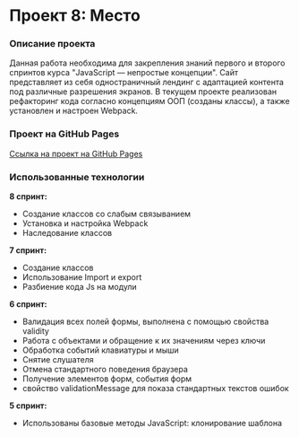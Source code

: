 # Проект 8: Место

### Описание проекта

Данная работа необходима для закрепления знаний первого и второго спринтов курса "JavaScript — непростые концепции". 
Сайт представляет из себя одностраничный лендинг с адаптацией контента под различные разрешения экранов. 
В текущем проекте реализован рефакторинг кода согласно концепциям ООП (созданы классы), а также установлен и настроен Webpack.


### Проект на GitHub Pages
 [Ссылка на проект на GitHub Pages](https://kotezh.github.io/mesto/index.html)

### Использованные технологии

**8 спринт:**
* Создание классов со слабым связыванием
* Установка и настройка Webpack
* Наследование классов

**7 спринт:**
* Создание классов
* Использование Import и export
* Разбиение кода Js на модули

**6 спринт:**
* Валидация всех полей формы, выполнена с помощью свойства validity
* Работа с объектами и обращение к их значениям через ключи
* Обработка событий клавиатуры и мыши
* Снятие слушателя
* Отмена стандартного поведения браузера
* Получение элементов форм, события форм
* свойство validationMessage для показа стандартных текстов ошибок

**5 спринт:**
* Использованы базовые методы JavaScript: клонирование шаблона <template>, заполнение атрибутов новых элементов, изменение класса с помощью toggle для лайков, работа с массивами, добавление новых элементов в начало и конец массива, удаление элементов
* Использовано свойство visibility взамен display:none для создания эффекта плавного открытия и закрытия попапов

**4 спринт:**
* Создание сетки с помощью grid-layout
* Работа с макетом в Figma
* Медиазапросы для адаптации контента под разные разрешения экранов
* Использованы базовые методы JavaScript: поиск элемента по классу, изменение (добавление и удаление) класса, получение текстовых значений и заполнение полей, сохранение введенных в поля значений.